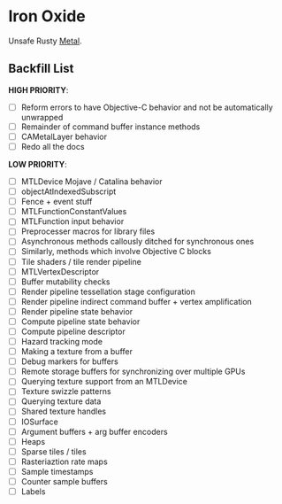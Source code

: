 Iron Oxide
=

Unsafe Rusty [Metal](https://developer.apple.com/documentation/metal?language=objc).

Backfill List
-
**HIGH PRIORITY**:
- [ ] Reform errors to have Objective-C behavior and not be automatically unwrapped
- [ ] Remainder of command buffer instance methods
- [ ] CAMetalLayer behavior
- [ ] Redo all the docs

**LOW PRIORITY**:
- [ ] MTLDevice Mojave / Catalina behavior
- [ ] objectAtIndexedSubscript
- [ ] Fence + event stuff
- [ ] MTLFunctionConstantValues
- [ ] MTLFunction input behavior
- [ ] Preprocesser macros for library files
- [ ] Asynchronous methods callously ditched for synchronous ones
- [ ] Similarly, methods which involve Objective C blocks
- [ ] Tile shaders / tile render pipeline
- [ ] MTLVertexDescriptor
- [ ] Buffer mutability checks
- [ ] Render pipeline tessellation stage configuration
- [ ] Render pipeline indirect command buffer + vertex amplification
- [ ] Render pipeline state behavior
- [ ] Compute pipeline state behavior
- [ ] Compute pipeline descriptor
- [ ] Hazard tracking mode
- [ ] Making a texture from a buffer
- [ ] Debug markers for buffers
- [ ] Remote storage buffers for synchronizing over multiple GPUs
- [ ] Querying texture support from an MTLDevice
- [ ] Texture swizzle patterns
- [ ] Querying texture data
- [ ] Shared texture handles
- [ ] IOSurface
- [ ] Argument buffers + arg buffer encoders
- [ ] Heaps
- [ ] Sparse tiles / tiles
- [ ] Rasteriaztion rate maps
- [ ] Sample timestamps
- [ ] Counter sample buffers
- [ ] Labels